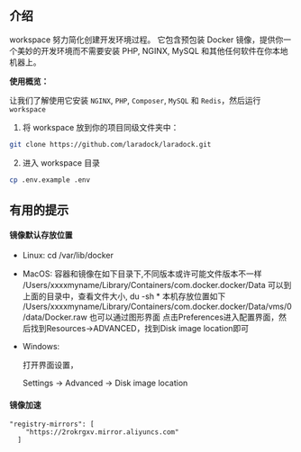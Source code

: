 ## 介绍

workspace 努力简化创建开发环境过程。
它包含预包装 Docker 镜像，提供你一个美妙的开发环境而不需要安装 PHP, NGINX, MySQL 和其他任何软件在你本地机器上。

**使用概览：**

让我们了解使用它安装 `NGINX`, `PHP`, `Composer`, `MySQL` 和 `Redis`，然后运行 `workspace`

1. 将 workspace 放到你的项目同级文件夹中：
```bash
git clone https://github.com/laradock/laradock.git
```

2. 进入 workspace 目录
 ```bash
cp .env.example .env
```

## 有用的提示

#### 镜像默认存放位置

- Linux:
  cd /var/lib/docker

- MacOS:
  容器和镜像在如下目录下,不同版本或许可能文件版本不一样
  /Users/xxxxmyname/Library/Containers/com.docker.docker/Data
  可以到上面的目录中，查看文件大小, du -sh *
  本机存放位置如下
  /Users/xxxxmyname/Library/Containers/com.docker.docker/Data/vms/0/data/Docker.raw
  也可以通过图形界面
  点击Preferences进入配置界面，然后找到Resources->ADVANCED，找到Disk image location即可

- Windows:

  打开界面设置，

  Settings -> Advanced -> Disk image location

#### 镜像加速

```
"registry-mirrors": [
    "https://2rokrgxv.mirror.aliyuncs.com"
  ]
```